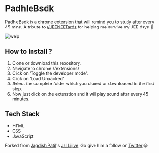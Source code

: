 # PadhleBsdk

PadhleBsdk is a chrome extension that will remind you to study after every 45 mins. A tribute to [r/JEENEETards](https://www.reddit.com/r/JEENEETards/) for helping me survive my JEE days 🤡

![welp](./oof.jpeg)


## How to Install ?
1. Clone or download this repository.
2. Navigate to chrome://extensions/
3. Click on 'Toggle the developer mode'.
4. Click on 'Load Unpacked'
5. Select the complete folder which you cloned or downloaded in the first step.
6. Now just click on the extenstion and it will play sound after every 45 minutes.

## Tech Stack
- HTML
- CSS
- JavaScript

Forked from [Jagdish Patil](https://github.com/jagdishpatil02)'s [Jal Lijiye](https://github.com/jagdishpatil02/drink-water). Go give him a follow on [Twitter](https://twitter.com/jagdishpatil02) 😀